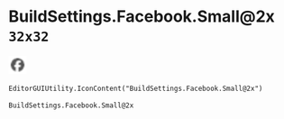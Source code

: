 # BuildSettings.Facebook.Small@2x `32x32`
<img src="/img/BuildSettings.Facebook.Small.png" width=32 height=32>

``` CSharp
EditorGUIUtility.IconContent("BuildSettings.Facebook.Small@2x")
```
```
BuildSettings.Facebook.Small@2x
```
